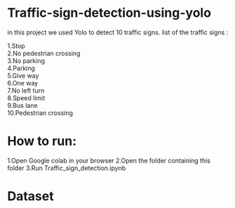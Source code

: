 # Traffic-sign-detection-using-yolo
in this project we used Yolo to detect 10 traffic signs. 
list of the traffic signs :

1.Stop   
2.No pedestrian crossing  
3.No parking  
4.Parking  
5.Give way  
6.One way  
7.No left turn  
8.Speed limit  
9.Bus lane  
10.Pedestrian crossing

# How to run:

1.Open Google colab in your browser
2.Open the folder containing this folder
3.Run Traffic_sign_detection.ipynb

# Dataset   
